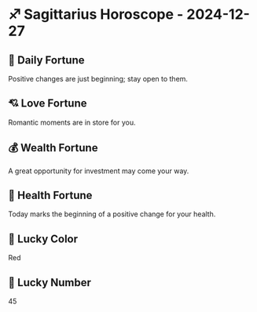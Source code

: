 # ♐ Sagittarius Horoscope - 2024-12-27

## 🎯 Daily Fortune

Positive changes are just beginning; stay open to them.

## 💘 Love Fortune

Romantic moments are in store for you.

## 💰 Wealth Fortune

A great opportunity for investment may come your way.

## 🌱 Health Fortune

Today marks the beginning of a positive change for your health.

## 🎨 Lucky Color

Red

## 🔢 Lucky Number

45
